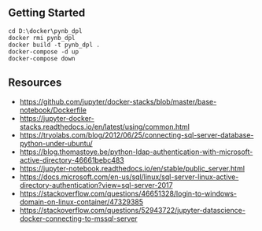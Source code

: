 ## Getting Started

```
cd D:\docker\pynb_dpl
docker rmi pynb_dpl
docker build -t pynb_dpl .
docker-compose -d up
docker-compose down
```
<!-- docker network create -d bridge --gateway=10.188.124.1 --subnet=10.188.124.1/28 mybridge -->

## Resources

* https://github.com/jupyter/docker-stacks/blob/master/base-notebook/Dockerfile
* https://jupyter-docker-stacks.readthedocs.io/en/latest/using/common.html
* https://tryolabs.com/blog/2012/06/25/connecting-sql-server-database-python-under-ubuntu/
* https://blog.thomastoye.be/python-ldap-authentication-with-microsoft-active-directory-46661bebc483
* https://jupyter-notebook.readthedocs.io/en/stable/public_server.html
* https://docs.microsoft.com/en-us/sql/linux/sql-server-linux-active-directory-authentication?view=sql-server-2017
* https://stackoverflow.com/questions/46651328/login-to-windows-domain-on-linux-container/47329385
* https://stackoverflow.com/questions/52943722/jupyter-datascience-docker-connecting-to-mssql-server

